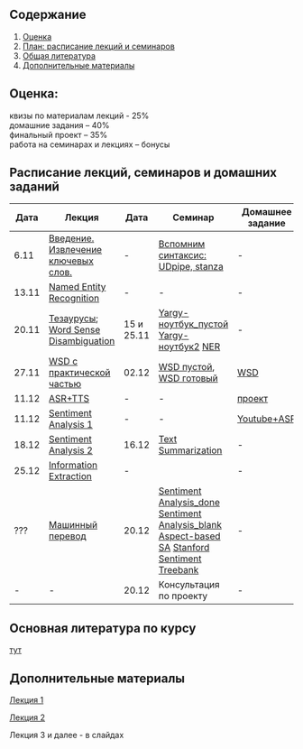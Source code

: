 ## Содержание
1. [Оценка](#score)
2. [План: расписание лекций и семинаров](#sched)
3. [Общая литература](#ref)
4. [Дополнительные материалы](#add)

## Оценка:<br><a name="score"/>
квизы по материалам лекций - 25%<br>
домашние задания – 40% <br>
финальный проект – 35%<br>
работа на семинарах и лекциях – бонусы<br>

## Расписание лекций, семинаров и домашних заданий<a name="sched"/>
|Дата|Лекция|Дата|Семинар|Домашнее задание|Дедлайн|
|-|-|-|-|-|-|
|6.11|[Введение. Извлечение ключевых слов.](Slides/1_Keywords.ipynb)|-|[Вспомним синтаксис: UDpipe, stanza](seminar/1_Keywords.ipynb)|-|-|
|13.11|[Named Entity Recognition](Slides/3_NER.ipynb)|-|-|-|-|
|20.11|[Тезаурусы](Slides/4_Thesauri.ipynb); [Word Sense Disambiguation](Slides/5_WSD.ipynb)|15 и 25.11|[Yargy-ноутбук_пустой](https://colab.research.google.com/drive/1rxU4VeAxOrLiCwolaD35xh5ow9qxJLXp#scrollTo=nQQVuZfTSOrd) [Yargy-ноутбук2](https://colab.research.google.com/drive/1BSuvHgeoARGEgGrDDBElCMIMAPWGA-WK?usp=sharing) [NER](https://colab.research.google.com/drive/1BSuvHgeoARGEgGrDDBElCMIMAPWGA-WK?usp=sharing)|-|-|
|27.11|[WSD с практической частью](Slides/5_WSD.ipynb)|02.12| [WSD пустой](https://colab.research.google.com/drive/1mYGpAt_9c3pvun6ulPPcbMyGUzqZFhW8?usp=sharing), [WSD готовый](https://colab.research.google.com/drive/1N62NG-apwwzRqMXWkYnLZxCyLTpHYXnM?usp=sharing)|[WSD](hw/hw1.md)|6.12 23:59мск|
|11.12|[ASR+TTS](Slides/ASR_TTS.ipynb)|-|-|[проект](https://docs.google.com/document/d/1eqTKOC3aJzA8TZphVE4Legw7CSGtvSgRpq-YuUkV8HM/edit?usp=sharing)||
|11.12|[Sentiment Analysis 1](Slides/7_Sentiment.ipynb)|-|-|[Youtube+ASR](hw/hw2.md)|20.12 23:59мск|
|18.12|[Sentiment Analysis 2](Slides/8_Sentiment.ipynb)|16.12|[Text Summarization](https://colab.research.google.com/drive/1HQJYCF5pHI7o1MHqqPbU4y92WoZd-Ynr?usp=sharing)|-|-|
|25.12|[Information Extraction](Slides/8-information-extraction.pptx)|-||-|-|
|???|[Машинный перевод](Slides/mt.pptx)|20.12| [Sentiment Analysis_done](https://colab.research.google.com/drive/1DELvJlP9SW6B7xEdtC1n2vMwzrLBOUqz) [Sentiment Analysis_blank](https://colab.research.google.com/drive/1DELvJlP9SW6B7xEdtC1n2vMwzrLBOUqz) [Aspect-based SA](https://colab.research.google.com/drive/1TfMaNkB-8fjnjZuEdVtgrIwHtL9Bi4x8) [Stanford Sentiment Treebank](https://colab.research.google.com/drive/1D0JEK_p2LJuF_Hd35QJ2PlujFB87bQUp?usp=sharing)|-|-|
|-|-|20.12|Консультация по проекту|-|-|

## Основная литература по курсу<a name="ref"/>
[тут](References.md)

## Дополнительные материалы<a name="add"/>
[Лекция 1](Notes/1.md)

[Лекция 2](Notes/2.md)

Лекция 3 и далее - в слайдах
